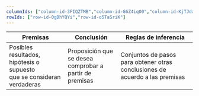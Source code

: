 ```yaml
---
columnIds: ["column-id-3FIQZTMB","column-id-G6Z4iqO0","column-id-KjTJdxul"]
rowIds: ["row-id-0gDhYQYi","row-id-o5TaSriK"]
---
```


| Premisas                                                                    | Conclusión                                                   | Reglas de inferencia                                                             |
| --------------------------------------------------------------------------- | ------------------------------------------------------------ | -------------------------------------------------------------------------------- |
| Posibles resultados, hipótesis o supuesto <br> que se consideran verdaderas | Proposición que se desea <br> comprobar a partir de premisas | Conjuntos de pasos <br>para obtener otras conclusiones de acuerdo a las premisas |